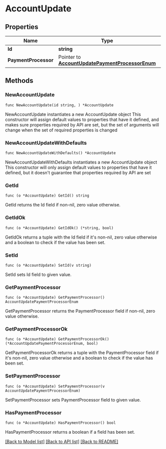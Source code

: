# AccountUpdate

## Properties

Name | Type | Description | Notes
------------ | ------------- | ------------- | -------------
**Id** | **string** |  | 
**PaymentProcessor** | Pointer to [**AccountUpdatePaymentProcessorEnum**](AccountUpdatePaymentProcessorEnum.md) |  | [optional] 

## Methods

### NewAccountUpdate

`func NewAccountUpdate(id string, ) *AccountUpdate`

NewAccountUpdate instantiates a new AccountUpdate object
This constructor will assign default values to properties that have it defined,
and makes sure properties required by API are set, but the set of arguments
will change when the set of required properties is changed

### NewAccountUpdateWithDefaults

`func NewAccountUpdateWithDefaults() *AccountUpdate`

NewAccountUpdateWithDefaults instantiates a new AccountUpdate object
This constructor will only assign default values to properties that have it defined,
but it doesn't guarantee that properties required by API are set

### GetId

`func (o *AccountUpdate) GetId() string`

GetId returns the Id field if non-nil, zero value otherwise.

### GetIdOk

`func (o *AccountUpdate) GetIdOk() (*string, bool)`

GetIdOk returns a tuple with the Id field if it's non-nil, zero value otherwise
and a boolean to check if the value has been set.

### SetId

`func (o *AccountUpdate) SetId(v string)`

SetId sets Id field to given value.


### GetPaymentProcessor

`func (o *AccountUpdate) GetPaymentProcessor() AccountUpdatePaymentProcessorEnum`

GetPaymentProcessor returns the PaymentProcessor field if non-nil, zero value otherwise.

### GetPaymentProcessorOk

`func (o *AccountUpdate) GetPaymentProcessorOk() (*AccountUpdatePaymentProcessorEnum, bool)`

GetPaymentProcessorOk returns a tuple with the PaymentProcessor field if it's non-nil, zero value otherwise
and a boolean to check if the value has been set.

### SetPaymentProcessor

`func (o *AccountUpdate) SetPaymentProcessor(v AccountUpdatePaymentProcessorEnum)`

SetPaymentProcessor sets PaymentProcessor field to given value.

### HasPaymentProcessor

`func (o *AccountUpdate) HasPaymentProcessor() bool`

HasPaymentProcessor returns a boolean if a field has been set.


[[Back to Model list]](../README.md#documentation-for-models) [[Back to API list]](../README.md#documentation-for-api-endpoints) [[Back to README]](../README.md)


